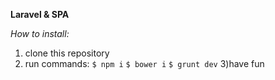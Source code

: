 **Laravel & SPA**

_How to install:_
1) clone this repository
2) run commands:
`$ npm i`
`$ bower i`
`$ grunt dev`
3)have fun


